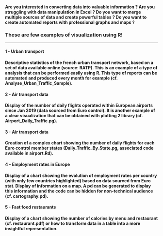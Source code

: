 #### Are you interested in converting data into valuable information ? Are you struggling with data manipulation in Excel ? Do you want to merge multiple sources of data and create powerful tables ? Do you want to create automated reports with professional graphs and maps ? 

### These are few examples of visualization using R!

--------------------------------------------------

#### 1 - Urban transport
#### Descriptive statistics of the french urban transport network, based on a set of data available online (source: RATP). This is an example of a type of analysis that can be performed easily using R. This type of reports can be automated and produced every month for example (cf. Analyse_Urban_Traffic_Sample).

#### 2 - Air transport data 
#### Display of the number of daily flights operated within European airports since Jan 2019 (data sourced from Euro control). It is another example of a clear visualization that can be obtained with plotting 2 library (cf. Airport_Daily_Traffic.pg).

#### 3 - Air transport data 
#### Creation of a complex chart showing the number of daily flights for each Euro control member states (Daily_Traffic_By_State.pg, associated code available in airport.Rd).

#### 4 - Employment rates in Europe
#### Display of a chart showing the evolution of employment rates per country (with only few countries highlighted) based on data sourced from Euro stat.  Display of information on a map. A pd can be generated to display this information and the code can be hidden for non-technical audience (cf. cartography.pd). 

#### 5 - Fast food restaurants
#### Display of a chart showing the number of calories by menu and restaurant (cf. restaurant.pdf) or how to transform data in a table into a more insightful representation. 
